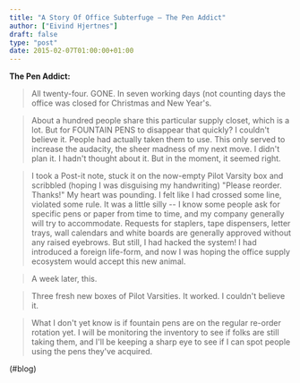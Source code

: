```yaml
---
title: "A Story Of Office Subterfuge — The Pen Addict"
author: ["Eivind Hjertnes"]
draft: false
type: "post"
date: 2015-02-07T01:00:00+01:00
---
```


**The Pen Addict:**

> All twenty-four. GONE. In seven working days (not counting days the
> office was closed for Christmas and New Year's.

<!--quoteend-->

> About a hundred people share this particular supply closet, which is a
> lot. But for FOUNTAIN PENS to disappear that quickly? I couldn't
> believe it. People had actually taken them to use. This only served to
> increase the audacity, the sheer madness of my next move. I didn't
> plan it. I hadn't thought about it. But in the moment, it seemed
> right.

<!--quoteend-->

> I took a Post-it note, stuck it on the now-empty Pilot Varsity box and
> scribbled (hoping I was disguising my handwriting) "Please reorder.
> Thanks!" My heart was pounding. I felt like I had crossed some line,
> violated some rule. It was a little silly -- I know some people ask
> for specific pens or paper from time to time, and my company generally
> will try to accommodate. Requests for staplers, tape dispensers,
> letter trays, wall calendars and white boards are generally approved
> without any raised eyebrows. But still, I had hacked the system! I had
> introduced a foreign life-form, and now I was hoping the office supply
> ecosystem would accept this new animal.

<!--quoteend-->

> A week later, this.

<!--quoteend-->

> Three fresh new boxes of Pilot Varsities. It worked. I couldn't
> believe it.

<!--quoteend-->

> What I don't yet know is if fountain pens are on the regular re-order
> rotation yet. I will be monitoring the inventory to see if folks are
> still taking them, and I'll be keeping a sharp eye to see if I can
> spot people using the pens they've acquired.

(#blog)
